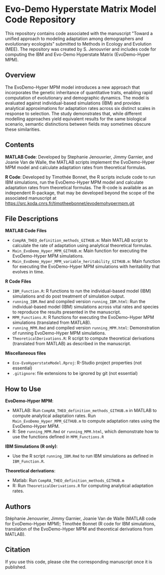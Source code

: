 # Evo-Demo Hyperstate Matrix Model Code Repository

This repository contains code associated with the manuscript "Toward a unified approach to modeling adaptation among demographers and evolutionary ecologists" submitted to Methods in Ecology and Evolution (MEE). The repository was created by S. Jenouvrier and includes code for computing the IBM and Evo-Demo Hyperstate Matrix (EvoDemo-Hyper MPM).

## Overview
 
The EvoDemo-Hyper MPM model introduces a new approach that incorporates the genetic inheritance of quantitative traits, enabling rapid computation of evolutionary and demographic dynamics. The model is evaluated against individual-based simulations (IBM) and provides analytical approximations for adaptation rates across six distinct scales in response to selection. The study demonstrates that, while different modelling approaches yield equivalent results for the same biological scenario, semantic distinctions between fields may sometimes obscure these similarities.

## Contents

**MATLAB Code**: Developed by Stephanie Jenouvrier, Jimmy Garnier, and Joanie Van de Walle, the MATLAB scripts implement the EvoDemo-Hyper MPM model and calculate adaptation rates from theoretical formulas.

**R Code**: Developed by Timothée Bonnet, the R scripts include code to run IBM simulations, run the EvoDemo-Hyper MPM model and calculate adaptation rates from theoretical formulas.
The R-code is available as an independent R-package, that may be developed beyond the scope of the associated manuscript at https://src.koda.cnrs.fr/timotheebonnet/evodemohypermpm.git 

## File Descriptions

**MATLAB Code Files**

* `CompRA_THEO_definition_methods_GITHUB.m`: Main MATLAB script to calculate the rate of adaptation using analytical theoretical formulas.
* `Main_EvoDemo_Hyper_MPM_GITHUB.m`: Main function for executing the EvoDemo-Hyper MPM simulations.
* `Main_EvoDemo_Hyper_MPM_variable_heritability_GITHUB.m`: Main function for executing the EvoDemo-Hyper MPM simulations with heritability that evolves in time.

**R Code Files**

* `IBM_Function.R`: R functions to run the individual-based model (IBM) simulations and do post treatment of simulation output.
* `running_IBM.Rmd` and compiled version `running_IBM.html`: Run the individual-based model (IBM) simulations across vital rates and species to reproduce the results presented in the manuscript.
* `MPM_Functions.R`: R functions for executing the EvoDemo-Hyper MPM simulations (translated from MATLAB).
* `running_MPM.Rmd` and compiled version `running_MPM.html`: Demonstration of running EvoDemo-Hyper MPM simulations. 
* `TheoreticalDerivations.R`: R script to compute theoretical derivations (translated from MATLAB) as described in the manuscript.

**Miscellaneous files**

* `Eco-EvoHyperstateModel.Rproj`: R-Studio project properties (not essential)
* `.gitignore`: file extensions to be ignored by git (not essential)

## How to Use

**EvoDemo-Hyper MPM**: 

* MATLAB: Run `CompRA_THEO_definition_methods_GITHUB.m` in MATLAB to compute analytical adaptation rates. Run `Main_EvoDemo_Hyper_MPM_GITHUB.m` to compute adaptation rates using the EvoDemo-Hyper MPM.  
* R: See `running_MPM.Rmd` or `running_MPM.html`, which demonstrate how to use the functions defined in `MPM_Functions.R`

**IBM Simulations (R only)**:

* Use the R script `running_IBM.Rmd` to run IBM simulations as defined in `IBM_Function.R`.

**Theoretical derivations**:

* Matlab: Run `CompRA_THEO_definition_methods_GITHUB.m`
* R: Run `TheoreticalDerivations.R` for computing analytical adaptation rates.

## Authors

Stéphanie Jenouvrier, Jimmy Garnier, Joanie Van de Walle (MATLAB code for EvoDemo-Hyper MPM); Timothée Bonnet (R code for IBM simulations, translation of the EvoDemo-Hyper MPM and theoretical derivations from MATLAB).

## Citation

If you use this code, please cite the corresponding manuscript once it is published.

